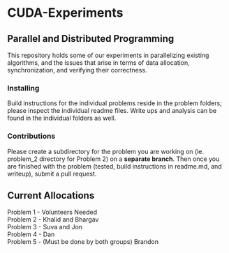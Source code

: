 # CUDA-Experiments
## Parallel and Distributed Programming
This repository holds some of our experiments in parallelizing existing algorithms, and the issues that arise in terms of data allocation, synchronization, and verifying their correctness.

### Installing
Build instructions for the individual problems reside in the problem folders; please inspect the individual readme files. Write ups and analysis can be found in the individual folders as well.

### Contributions
Please create a subdirectory for the problem you are working on (ie. problem_2 directory for Problem 2) on a **separate branch**. Then once you are finished with the problem (tested, build instructions in readme.md, and writeup), submit a pull request.

## Current Allocations
Problem 1 - Volunteers Needed  
Problem 2 - Khalid and Bhargav  
Problem 3 - Suva and Jon  
Problem 4 - Dan  
Problem 5 - (Must be done by both groups) Brandon  
